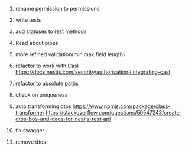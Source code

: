 1. rename permission to permissions
2. write tests
3. add statuses to rest methods
4. Read about pipes
5. more refined validation(min max field length)
6. refactor to work with Casl https://docs.nestjs.com/security/authorization#integrating-casl

7. refactor to absolute paths
8. check on uniqueness
9. auto transforming dtos
https://www.npmjs.com/package/class-transformer
https://stackoverflow.com/questions/59547243/create-dtos-bos-and-daos-for-nestjs-rest-api
10. fix swagger
11. remove dtos